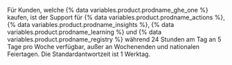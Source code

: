Für Kunden, welche {% data variables.product.prodname_ghe_one %} kaufen, ist der Support für {% data variables.product.prodname_actions %}, {% data variables.product.prodname_insights %}, {% data variables.product.prodname_learning %} und {% data variables.product.prodname_registry %} während 24 Stunden am Tag an 5 Tage pro Woche verfügbar, außer an Wochenenden und nationalen Feiertagen. Die Standardantwortzeit ist 1 Werktag.
